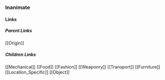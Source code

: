 ### Inanimate
#### Links
##### Parent Links
[[Origin]]
##### Children Links
[[Mechanical]]
[[Food]]
[[Fashion]]
[[Weaponry]]
[[Transport]]
[[Furniture]]
[[Location_Specific]]
[[Object]]
